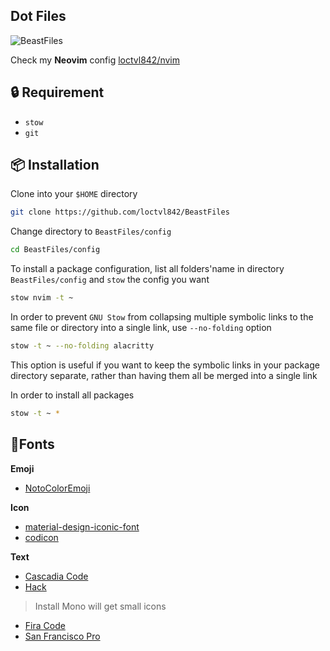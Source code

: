 ## Dot Files

![BeastFiles](https://user-images.githubusercontent.com/80513079/212870165-db43c120-cccd-4384-b7fe-85bdd63823db.png)

Check my **Neovim** config [loctvl842/nvim](https://github.com/loctvl842/nvim#neovim-config)

## 🔒 Requirement

- `stow`
- `git`

## 📦 Installation

Clone into your `$HOME` directory

```bash
git clone https://github.com/loctvl842/BeastFiles
```

Change directory to `BeastFiles/config`

```bash
cd BeastFiles/config
```

To install a package configuration, list all folders'name in directory `BeastFiles/config` and `stow` the config you want

```bash
stow nvim -t ~
```

In order to prevent `GNU Stow` from collapsing multiple symbolic links to the same file or directory into a single link, use `--no-folding` option

```bash
stow -t ~ --no-folding alacritty
```

This option is useful if you want to keep the symbolic links in your package directory separate, rather than having them all be merged into a single link

In order to install all packages

```bash
stow -t ~ *
```

## 🤟Fonts

**Emoji**
- [NotoColorEmoji](https://github.com/googlefonts/noto-emoji)

**Icon**
- [material-design-iconic-font](https://github.com/zavoloklom/material-design-iconic-font/releases/download/2.2.0/material-design-iconic-font.zip)
- [codicon](https://github.com/microsoft/vscode-codicons/raw/main/dist/codicon.ttf)

**Text**
- [Cascadia Code](https://github.com/microsoft/cascadia-code/releases)
- [Hack](https://github.com/ryanoasis/nerd-fonts/tree/master/patched-fonts/Hack)
> Install Mono will get small icons
- [Fira Code](https://github.com/ryanoasis/nerd-fonts/tree/master/patched-fonts/FiraCode)
- [San Francisco Pro](https://drive.google.com/file/d/1-vLGyDO-q7ciBclaPWY5ObLoPYfyh1q8/view)

